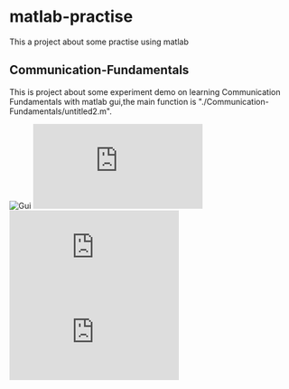 # matlab-practise
  This a project about some practise using matlab
## Communication-Fundamentals
  This is project about some experiment demo on learning Communication Fundamentals with matlab gui,the main function is "./Communication-Fundamentals/untitled2.m".
  
![Gui](https://raw.githubusercontent.com/JiaqingFu/matlab-practise/tree/master/Communication-Fundamentals/image/Gui.png)
![C-code](https://github.com/JiaqingFu/matlab-practise/tree/master/Communication-Fundamentals/image/C-code.fig)  
![ErrorRate](https://github.com/JiaqingFu/matlab-practise/tree/master/Communication-Fundamentals/image/ErrorRate.fig)
![digital-modulation.fig](https://github.com/JiaqingFu/matlab-practise/tree/master/Communication-Fundamentals/image/digital-modulation.fig)



